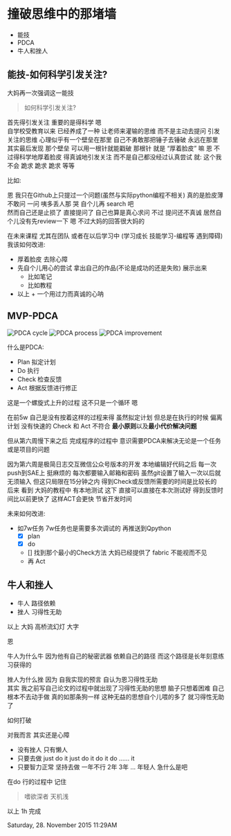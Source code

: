 # 撞破思维中的那堵墙

- 能技
- PDCA
- 牛人和挫人

## 能技-如何科学引发关注?

大妈再一次强调这一能技

> 如何科学引发关注?

首先得引发关注 重要的是得科学 嗯   
自学校受教育以来 已经养成了一种 让老师来灌输的思维 而不是主动去提问 引发关注的思维 心理似乎有一个壁垒在那里 自己不勇敢那把锤子去锤破 永远在那里   
其实最后发现 那个壁垒 可以用一根针就能戳破  那根针 就是 “厚着脸皮” 嘛 
恩 不过得科学地厚着脸皮 得真诚地引发关注 而不是自己都没经过认真尝试 就: 这个我不会 跪求 跪求 跪求 等等 

比如:

恩 我只在Github上只提过一个问题(虽然与实际python编程不相关) 真的是脸皮薄 不敢问 一问 咦多丢人那 哭 自个儿再 search 吧   
然而自己还是止损了 直接提问了 自己也算是真心求问 不过 提问还不真诚  居然自个儿没有先review一下 嗯 不过大妈的回答很大妈的

在未来课程 尤其在团队 或者在以后学习中 (学习成长 技能学习-编程等 遇到障碍)
我该如何改进:

- 厚着脸皮 去除心障
- 先自个儿用心的尝试 拿出自己的作品(不论是成功的还是失败) 展示出来
	- 比如笔记
	- 比如教程
- 以上 + 一个用过力而真诚的心呐

## MVP-PDCA

![PDCA cycle](http://openmindclub.qiniudn.com/res/tapes/omooc/omooc2py/151126_6wd4/2000px-PDCA_Cycle.svg.png) 
![PDCA process](http://openmindclub.qiniudn.com/res/tapes/omooc/omooc2py/151126_6wd4/1280px-PDCA_Process.png) 
![PDCA improvement](http://openmindclub.qiniudn.com/res/tapes/omooc/omooc2py/151126_6wd4/PDCA_EN.JPG) 

什么是PDCA:

- Plan 拟定计划
- Do	执行
- Check 检查反馈
- Act 根据反馈进行修正

这是一个螺旋式上升的过程 这不只是一个循环 嗯

在前5w 自己是没有按着这样的过程来得 虽然拟定计划 但总是在执行的时候 偏离计划 没有快速的 Check 和 Act 不符合 **最小原则**以及**最小代价解决问题**

但从第六周慢下来之后 完成程序的过程中 意识需要PDCA来解决无论是一个任务或是项目的问题

因为第六周是极简日志交互微信公众号版本的开发 本地编辑好代码之后 每一次push到SAE上 挺麻烦的 每次都要输入邮箱和密码 虽然git设置了输入一次以后就无须输入 但这只局限在15分钟之内  得到Check或反馈所需要的时间是比较长的    
后来 看到 大妈的教程中 有本地测试 这下 直接可以直接在本次测试好 得到反馈时间比以前更快了 这样ACT会更快 节省开发时间

未来如何改进: 

- 如7w任务 7w任务也是需要多次调试的 再推送到Qpython  
	- [x] plan 
	- [x] do 
	- [] 找到那个最小的Check方法 大妈已经提供了 fabric 不能视而不见
	- 再 Act 

## 牛人和挫人

- 牛人 路径依赖
- 挫人 习得性无助

以上 大妈 高桥流幻灯 大字

恩 

牛人为什么牛 因为他有自己的秘密武器 依赖自己的路径 而这个路径是长年刻意练习获得的

挫人为什么挫 因为 自我实现的预言 自认为恩习得性无助    
其实 我之前写自己论文的过程中就出现了习得性无助的思想 脑子只想着困难 自己根本不去动手做 真的如那条狗一样 这种无益的思想自个儿喂的多了 就习得性无助了   

如何打破 

对我而言 其实还是心障

- 没有挫人 只有懒人
- 只要去做 just do it just do it do it do ...... it
- 只要智力正常 坚持去做 一年不行 2年 3年 ... 年轻人 急什么是吧

在do 行的过程中 记住

>  嗜欲深者 天机浅

以上 1h 完成

Saturday, 28. November 2015 11:29AM 
